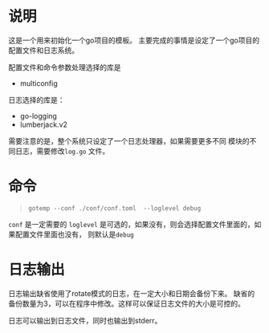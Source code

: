 # 说明

这是一个用来初始化一个go项目的模板。
主要完成的事情是设定了一个go项目的配置文件和日志系统。

配置文件和命令参数处理选择的库是
- multiconfig

日志选择的库是：
- go-logging
- lumberjack.v2

需要注意的是，整个系统只设定了一个日志处理器，如果需要更多不同
模块的不同日志，需要修改`log.go` 文件。

# 命令

> `gotemp --conf ./conf/conf.toml  --loglevel debug`

`conf` 是一定需要的
`loglevel` 是可选的，如果没有，则会选择配置文件里面的，如果配置文件里面也没有，
则默认是`debug`


# 日志输出
日志输出缺省使用了rotate模式的日志，在一定大小和日期会备份下来。
缺省的备份数量为3，可以在程序中修改。这样可以保证日志文件的大小是可控的。

日志可以输出到日志文件，同时也输出到stderr。